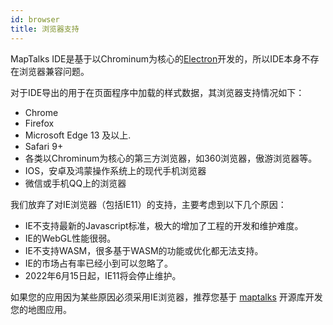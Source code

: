 ```yaml
---
id: browser
title: 浏览器支持
---
```


MapTalks IDE是基于以Chrominum为核心的[Electron](https://www.electronjs.org/)开发的，所以IDE本身不存在浏览器兼容问题。

对于IDE导出的用于在页面程序中加载的样式数据，其浏览器支持情况如下：

* Chrome
* Firefox
* Microsoft Edge 13 及以上.
* Safari 9+
* 各类以Chrominum为核心的第三方浏览器，如360浏览器，傲游浏览器等。
* IOS，安卓及鸿蒙操作系统上的现代手机浏览器
* 微信或手机QQ上的浏览器

我们放弃了对IE浏览器（包括IE11）的支持，主要考虑到以下几个原因：
* IE不支持最新的Javascript标准，极大的增加了工程的开发和维护难度。
* IE的WebGL性能很弱。
* IE不支持WASM，很多基于WASM的功能或优化都无法支持。
* IE的市场占有率已经小到可以忽略了。
* 2022年6月15日起，IE11将会停止维护。

如果您的应用因为某些原因必须采用IE浏览器，推荐您基于 [maptalks](https://maptalks.org) 开源库开发您的地图应用。